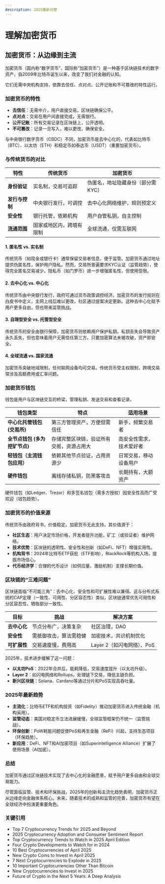 ```yaml
---
description: 2025重新归整
---
```


# 理解加密货币

## 加密货币：从边缘到主流

加密货币（国内称“数字货币”，国际称“加密货币”）是一种基于区块链技术的数字资产，自2009年比特币诞生以来，改变了我们对金融的认知。

它们无需中央机构支持，依靠去信任、点对点、公开记账和不可篡改的特性运行。

### 加密货币的特性

* **去信任**：无需中介，用户直接交易，区块链确保公平。
* **点对点**：交易在用户间直接完成，无需银行。
* **公开记账**：所有交易记录在区块链上，公开透明。
* **不可篡改**：记录一旦写入，难以更改，确保安全。

与中央银行数字货币（CBDC）不同，加密货币是去中心化的，代表如比特币（BTC）、以太坊（ETH）和稳定币如泰达币（USDT）（重要加密货币）。

### 与传统货币的对比

| **特性**    | **传统货币**     | **加密货币**           |
| --------- | ------------ | ------------------ |
| **身份验证**  | 实名制，交易可追踪    | 伪匿名，地址隐藏身份（部分需KYC） |
| **发行与控制** | 中央银行发行，可调控   | 去中心化网络维护，规则预定义     |
| **安全性**   | 银行托管，依赖机构    | 用户自管私钥，自主控制        |
| **流通范围**  | 国家或地区内，跨境有限制 | 全球流通，仅需互联网         |

#### 1. 匿名性 vs. 实名制

传统货币（如现金或银行卡）通常保留交易者信息，便于监管。加密货币通过地址提供伪匿名性，保护用户隐私。然而，交易所普遍要求KYC认证（监管趋势），使得完全匿名交易减少。隐私币（如门罗币）进一步增强匿名性，但使用受限。

#### 2. 去中心化 vs. 中心化

传统货币由中央银行发行，政府可通过货币政策调控经济。加密货币的发行规则在白皮书中定义，主网上线后难以更改，社区通过提案决定更新。这种去中心化赋予用户更多自由，但也带来监管挑战。

#### 3. 自理型安全 vs. 托管型安全

传统货币的安全由银行保障，加密货币则依赖用户保护私钥。私钥丢失会导致资产永久丢失，但也意味着用户无需信任第三方。只要加密算法未被攻破，资产即安全。

#### 4. 全球流通 vs. 国家流通

加密货币突破地域限制，任何联网设备均可交易。传统货币受主权限制，跨境交易常涉及高额费用或汇率问题。

### 加密货币钱包

钱包是用户与区块链交互的桥梁，管理私钥、发送交易和查看记录。

| **钱包类型**           | **特点**               | **适用场景**     |
| ------------------ | -------------------- | ------------ |
| **中心化托管钱包 (交易所)**  | 第三方管理资产，方便但需信任       | 新手，频繁交易者     |
| **全节点钱包 (多为挖矿节点)** | 存储完整区块链，验证所有交易，资源占用大 | 高安全性需求，技术爱好者 |
| **轻钱包（主流钱包应用）**    | 依赖其他节点验证，占用资源少       | 日常交易，移动设备用户  |
| **硬件钱包**           | 离线存储私钥，防黑客攻击         | 长期持有，大额资产    |

硬件钱包（如Ledger、Trezor）和多签名钱包（需多方授权）因安全性高而广受欢迎（钱包趋势）。

### 加密货币的价值来源

传统货币由政府背书，价值稳定。加密货币无此支持，其价值源于：

* **社区生态**：用户决定市场价格，开发者提升功能，矿工（或验证者）维护网络。
* **技术优势**：区块链的透明性、安全性和创新（如DeFi、NFT）增强实用性。
* **机构背书**：2024年比特币ETF获批（ETF影响），BlackRock等机构入场，提振市场信心。
* **代币经济学**：合理的代币设计（如供应量、激励机制）支撑长期价值。

### 区块链的“三难问题”

区块链面临“不可能三角”：去中心化、安全性和可扩展性难以兼得。这与分布式系统的CAP定理（一致性、可用性、分区容忍性）类似，区块链通常优先可用性和分区容忍性，牺牲部分一致性。

| **目标**   | **挑战**      | **解决方案**           |
| -------- | ----------- | ------------------ |
| **去中心化** | 节点分布广，决策复杂  | 社区治理，DAO           |
| **安全性**  | 需抵御攻击，算法需稳健 | 加密技术，共识机制优化        |
| **可扩展性** | 交易速度慢，费用高   | Layer 2（如闪电网络）、PoS |

2025年，技术进步缓解了这一问题：

* **以太坊PoS**：2022年合并后，能耗降低，交易速度提升（以太坊升级）。
* **Layer 2**：如闪电网络和Rollups，处理链下交易，降低主链负担。
* **新兴区块链**：Solana、Cardano等通过分片和PoS实现高吞吐量。

### 2025年最新趋势

* **主流化**：比特币ETF和机构投资（如Fidelity）推动加密货币进入传统金融（机构采用）。
* **监管动态**：美国对稳定币立法进展缓慢，全球监管框架仍不统一（监管挑战）。
* **环保创新**：PoW耗能问题促使PoS和再生金融（ReFi）兴起，支持生态项目（环保趋势）。
* **新应用**：DeFi、NFT和AI加密项目（如Superintelligence Alliance）扩展了使用场景（AI加密）。

### 总结

加密货币通过区块链技术实现了去中心化的金融愿景，赋予用户更多自由和全球交易能力。

尽管面临监管、技术和环保挑战，2025年的创新和主流化趋势表明，加密货币正从边缘走向金融体系核心。未来，随着技术的成熟和监管的完善，加密货币有望在全球经济中扮演更重要角色。





### 关键引用

* Top 7 Cryptocurrency Trends for 2025 and Beyond
* 2025 Cryptocurrency Adoption and Consumer Sentiment Report
* Top Cryptocurrency Trends to Watch in 2025 April Edition
* Four Crypto Developments to Watch for in 2024
* 10 Best Cryptocurrencies of April 2025
* New Crypto Coins to Invest in April 2025
* 7 Next Cryptocurrencies to Explode in 2025
* 10 Important Cryptocurrencies Other Than Bitcoin
* New Cryptocurrencies to Invest in 2025
* Future of Crypto in the Next 5 Years: A Deep Analysis
